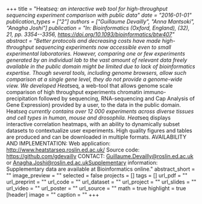 +++
title = "Heat*seq: an interactive web tool for high-throughput sequencing experiment comparison with public data"
date = "2016-01-01"
publication_types = ["2"]
authors = ["Guillaume Devailly", "Anna Mantsoki", "Anagha Joshi"]
publication = "In: Bioinformatics (Oxford, England), (32), 21, _pp. 3354--3356_, https://doi.org/10.1093/bioinformatics/btw407"
abstract = "Better protocols and decreasing costs have made high-throughput sequencing experiments now accessible even to small experimental laboratories. However, comparing one or few experiments generated by an individual lab to the vast amount of relevant data freely available in the public domain might be limited due to lack of bioinformatics expertise. Though several tools, including genome browsers, allow such comparison at a single gene level, they do not provide a genome-wide view. We developed Heat*seq, a web-tool that allows genome scale comparison of high throughput experiments chromatin immuno-precipitation followed by sequencing, RNA-sequencing and Cap Analysis of Gene Expression) provided by a user, to the data in the public domain. Heat*seq currently contains over 12 000 experiments across diverse tissues and cell types in human, mouse and drosophila. Heat*seq displays interactive correlation heatmaps, with an ability to dynamically subset datasets to contextualize user experiments. High quality figures and tables are produced and can be downloaded in multiple formats. AVAILABILITY AND IMPLEMENTATION: Web application: http://www.heatstarseq.roslin.ed.ac.uk/ Source code: https://github.com/gdevailly CONTACT: Guillaume.Devailly@roslin.ed.ac.uk or Anagha.Joshi@roslin.ed.ac.ukSupplementary information: Supplementary data are available at Bioinformatics online."
abstract_short = ""
image_preview = ""
selected = false
projects = []
tags = []
url_pdf = ""
url_preprint = ""
url_code = ""
url_dataset = ""
url_project = ""
url_slides = ""
url_video = ""
url_poster = ""
url_source = ""
math = true
highlight = true
[header]
image = ""
caption = ""
+++
